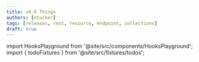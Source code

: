 ```yaml
---
title: v0.9 Things
authors: [ntucker]
tags: [releases, rest, resource, endpoint, collections]
draft: true
---
```


import HooksPlayground from '@site/src/components/HooksPlayground';
import { todoFixtures } from '@site/src/fixtures/todos';
